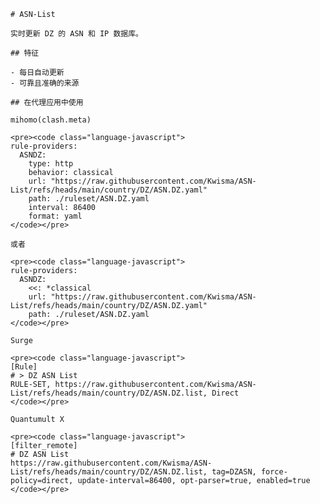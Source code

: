 
    # ASN-List
    
    实时更新 DZ 的 ASN 和 IP 数据库。
    
    ## 特征
    
    - 每日自动更新
    - 可靠且准确的来源
    
    ## 在代理应用中使用
    
    mihomo(clash.meta)
   
    <pre><code class="language-javascript">
    rule-providers:
      ASNDZ:
        type: http
        behavior: classical
        url: "https://raw.githubusercontent.com/Kwisma/ASN-List/refs/heads/main/country/DZ/ASN.DZ.yaml"
        path: ./ruleset/ASN.DZ.yaml
        interval: 86400
        format: yaml
    </code></pre>

    或者

    <pre><code class="language-javascript">
    rule-providers:
      ASNDZ:
        <<: *classical
        url: "https://raw.githubusercontent.com/Kwisma/ASN-List/refs/heads/main/country/DZ/ASN.DZ.yaml"
        path: ./ruleset/ASN.DZ.yaml
    </code></pre>
    
    Surge
    
    <pre><code class="language-javascript">
    [Rule]
    # > DZ ASN List
    RULE-SET, https://raw.githubusercontent.com/Kwisma/ASN-List/refs/heads/main/country/DZ/ASN.DZ.list, Direct
    </code></pre>
    
    Quantumult X
    
    <pre><code class="language-javascript">
    [filter_remote]
    # DZ ASN List
    https://raw.githubusercontent.com/Kwisma/ASN-List/refs/heads/main/country/DZ/ASN.DZ.list, tag=DZASN, force-policy=direct, update-interval=86400, opt-parser=true, enabled=true
    </code></pre>
    